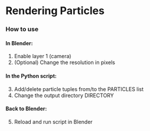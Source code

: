 # Rendering Particles

### How to use

#### In Blender:
1. Enable layer 1 (camera)
2. (Optional) Change the resolution in pixels

#### In the Python script:
3. Add/delete particle tuples from/to the PARTICLES list
4. Change the output directory DIRECTORY

#### Back to Blender:
5. Reload and run script in Blender
